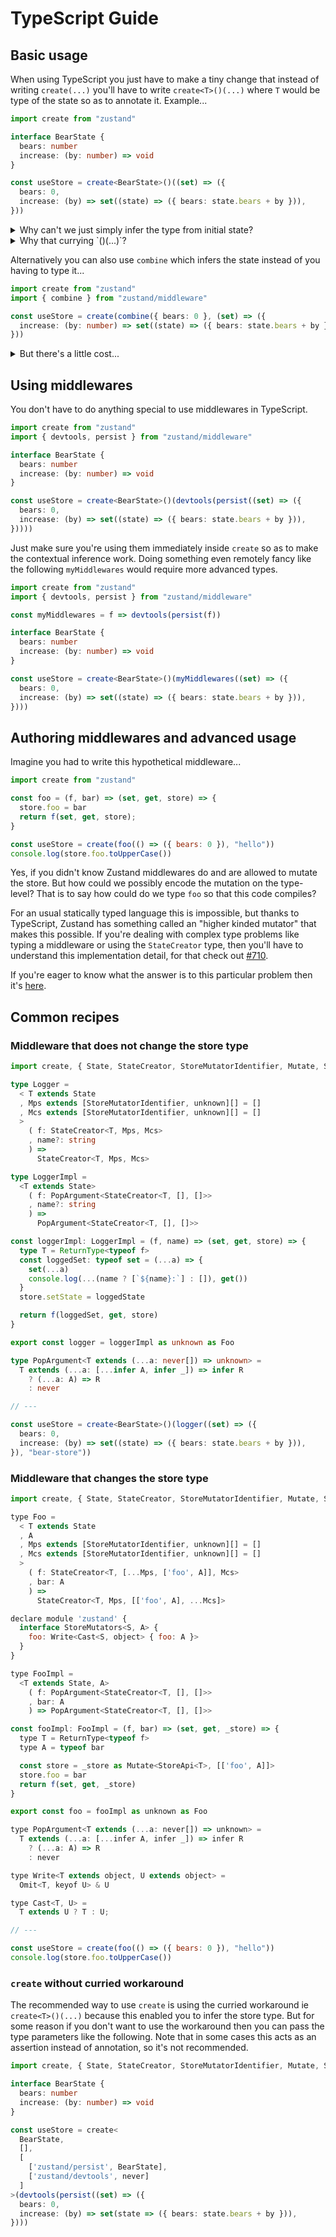 # TypeScript Guide

## Basic usage

When using TypeScript you just have to make a tiny change that instead of writing `create(...)` you'll have to write `create<T>()(...)` where `T` would be type of the state so as to annotate it. Example...

```ts
import create from "zustand"

interface BearState {
  bears: number
  increase: (by: number) => void
}

const useStore = create<BearState>()((set) => ({
  bears: 0,
  increase: (by) => set((state) => ({ bears: state.bears + by })),
}))
```

<details>
  <summary>Why can't we just simply infer the type from initial state?</summary>

  **TLDR**: Because state generic `T` is invariant.
  
  Consider this minimal version `create`...

  ```ts
  declare const create: <T>(f: (get: () => T) => T) => T

  const x = create((get) => ({
    foo: 0,
    bar: () => get()
  }))
  // `x` is inferred as `unknown` instead of
  // interface X {
  //   foo: number,
  //   bar: () => X
  // }
  ```

  Here if you look at the type of `f` in `create` ie `(get: () => T) => T` it "gives" `T` as it returns `T` but then it also "takes" `T` via `get` so where does `T` come from TypeScript thinks... It's a like that chicken or egg problem. At the end TypeScript gives up and infers `T` as `unknown`.

  So as long as the generic to be inferred is invariant TypeScript won't be able to infer it. Another simple example would be this...

  ```ts
  declare const createFoo: <T>(f: (t: T) => T) => T
  const x = createFoo(_ => "hello")
  ```

  Here again `x` is `unknown` instead of `string`.
  
  Now one can argue it's impossible to write an implementation for `createFoo`, and that's true. But then it's also impossible to write Zustand's `create`... Wait but Zustand exists? So what do I mean by that?

  The thing is Zustand is lying in it's type, the simplest way to prove it by showing unsoundness. Consider this example...

  ```ts
  import create from "zustand/vanilla"

  const useStore = create<{ foo: number }>()((_, get) => ({
    foo: get().foo,
  }))
  ```

  This code compiles, but guess what happens when you run it? You'll get an exception "Uncaught TypeError: Cannot read properties of undefined (reading 'foo') because after all `get` would return `undefined` before the initial state is created (hence kids don't call `get` when creating the initial state). But the types tell that get is `() => { foo: number }` which is exactly the lie I was taking about, `get` is that eventually but first it's `() => undefined`.

  Okay we're quite deep in the rabbit hole haha, long story short zustand has a bit crazy runtime behavior that can't be typed in a sound way and inferrable way. We could make it inferrable with the right TypeScript features that don't exist today. And hey that tiny bit of unsoundness is not a problem.
</details>

<details>
  <summary>Why that currying `()(...)`?</summary>
  
  **TLDR**: It's a workaround for [microsoft/TypeScript#10571](https://github.com/microsoft/TypeScript/issues/10571).

  Imagine you have a scenario like this...

  ```ts
  declare const withError: <T, E>(p: Promise<T>) =>
    Promise<[error: undefined, value: T] | [error: E, value: undefined]>
  declare const doSomething: () => Promise<string>

  const main = async () => {
    let [error, value] = await withError(doSomething())
  }
  ```

  Here `T` is inferred as `string` and `E` is inferred as `unknown`. Now for some reason you want to annotate `E` as `Foo` because you're certain what shape of error `doSomething()` would throw. But too bad you can't do that, you can either pass all generics or none. So now along with annotating `E` as `Foo` you'll also have to annotate `T` as `string` which gets inferred anyway. So what to do? What you do is make a curried version of `withError` that does nothing in runtime, it's purpose is to just allow you annotate `E`...

  ```ts
  declare const withError: {
    <E>(): <T>(p: Promise<T>) =>
      Promise<[error: undefined, value: T] | [error: E, value: undefined]>
    <T, E>(p: Promise<T>):
      Promise<[error: undefined, value: T] | [error: E, value: undefined]>
  }
  declare const doSomething: () => Promise<string>
  interface Foo { bar: string }

  const main = async () => {
    let [error, value] = await withError<Foo>()(doSomething())
  }
  ```

  And now `T` gets inferred and you get to annotate `E` too. Zustand has the same use case we want to annotate the state (the first type parameter) but allow the rest type parameters to get inferred.
</details>

Alternatively you can also use `combine` which infers the state instead of you having to type it...

```ts
import create from "zustand"
import { combine } from "zustand/middleware"

const useStore = create(combine({ bears: 0 }, (set) => ({
  increase: (by: number) => set((state) => ({ bears: state.bears + by })),
}))
```

<details>
  <summary>But there's a little cost...</summary>

  We achieve the inference by lying a little in the types of `set`, `get` and `store` that you receive as parameters. The lie is that they're typed in a way as if the state is the first parameter only when in fact the state is the shallow-merge (`{ ...a, ...b }`) of both first parameter and the second parameter's return. So for example `get` from the second parameter has type `() => { bears: number }` and that's a lie as it should be `() => { bears: number, increase: (by: number) => void }`. It's not a lie lie because `{ bears: number }` is still a subtype `{ bears: number, increase: (by: number) => void }`, so there's not much to worry, the types are a little less specific but not really "incorrect". And `useStore` still has the correct type, ie for example `useStore.getState` is typed as `() => { bears: number, increase: (by: number) => void }`.

  So `combine` trades-off a little type-safety for the convience of not having to write a type for state. Hence you should use `combine` accordingly, usually it's not a big deal and it's okay to use it.
</details>

## Using middlewares

You don't have to do anything special to use middlewares in TypeScript.

```ts
import create from "zustand"
import { devtools, persist } from "zustand/middleware"

interface BearState {
  bears: number
  increase: (by: number) => void
}

const useStore = create<BearState>()(devtools(persist((set) => ({
  bears: 0,
  increase: (by) => set((state) => ({ bears: state.bears + by })),
}))))
```

Just make sure you're using them immediately inside `create` so as to make the contextual inference work. Doing something even remotely fancy like the following `myMiddlewares` would require more advanced types.

```ts
import create from "zustand"
import { devtools, persist } from "zustand/middleware"

const myMiddlewares = f => devtools(persist(f))

interface BearState {
  bears: number
  increase: (by: number) => void
}

const useStore = create<BearState>()(myMiddlewares((set) => ({
  bears: 0,
  increase: (by) => set((state) => ({ bears: state.bears + by })),
})))
```

## Authoring middlewares and advanced usage

Imagine you had to write this hypothetical middleware...

```js
import create from "zustand"

const foo = (f, bar) => (set, get, store) => {
  store.foo = bar
  return f(set, get, store);
}

const useStore = create(foo(() => ({ bears: 0 }), "hello"))
console.log(store.foo.toUpperCase())
```

Yes, if you didn't know Zustand middlewares do and are allowed to mutate the store. But how could we possibly encode the mutation on the type-level? That is to say how could do we type `foo` so that this code compiles?

For an usual statically typed language this is impossible, but thanks to TypeScript, Zustand has something called an "higher kinded mutator" that makes this possible. If you're dealing with complex type problems like typing a middleware or using the `StateCreator` type, then you'll have to understand this implementation detail, for that check out [#710](https://github.com/pmndrs/zustand/issues/710).

If you're eager to know what the answer is to this particular problem then it's [here](#middleware-that-changes-the-store-type).

## Common recipes

### Middleware that does not change the store type

```ts
import create, { State, StateCreator, StoreMutatorIdentifier, Mutate, StoreApi } from "zustand"

type Logger =
  < T extends State
  , Mps extends [StoreMutatorIdentifier, unknown][] = []
  , Mcs extends [StoreMutatorIdentifier, unknown][] = []
  >
    ( f: StateCreator<T, Mps, Mcs>
    , name?: string
    ) =>
      StateCreator<T, Mps, Mcs>

type LoggerImpl =
  <T extends State>
    ( f: PopArgument<StateCreator<T, [], []>>
    , name?: string
    ) =>
      PopArgument<StateCreator<T, [], []>>

const loggerImpl: LoggerImpl = (f, name) => (set, get, store) => {
  type T = ReturnType<typeof f>
  const loggedSet: typeof set = (...a) => {
    set(...a)
    console.log(...(name ? [`${name}:`] : []), get())
  }
  store.setState = loggedState

  return f(loggedSet, get, store)
}

export const logger = loggerImpl as unknown as Foo

type PopArgument<T extends (...a: never[]) => unknown> =
  T extends (...a: [...infer A, infer _]) => infer R
    ? (...a: A) => R
    : never

// ---

const useStore = create<BearState>()(logger((set) => ({
  bears: 0,
  increase: (by) => set((state) => ({ bears: state.bears + by })),
}), "bear-store"))
```

### Middleware that changes the store type

```js
import create, { State, StateCreator, StoreMutatorIdentifier, Mutate, StoreApi } from "zustand"

type Foo =
  < T extends State
  , A
  , Mps extends [StoreMutatorIdentifier, unknown][] = []
  , Mcs extends [StoreMutatorIdentifier, unknown][] = []
  >
    ( f: StateCreator<T, [...Mps, ['foo', A]], Mcs>
    , bar: A
    ) =>
      StateCreator<T, Mps, [['foo', A], ...Mcs]>

declare module 'zustand' {
  interface StoreMutators<S, A> {
    foo: Write<Cast<S, object> { foo: A }>
  }
}

type FooImpl =
  <T extends State, A>
    ( f: PopArgument<StateCreator<T, [], []>>
    , bar: A
    ) => PopArgument<StateCreator<T, [], []>>

const fooImpl: FooImpl = (f, bar) => (set, get, _store) => {
  type T = ReturnType<typeof f>
  type A = typeof bar

  const store = _store as Mutate<StoreApi<T>, [['foo', A]]>
  store.foo = bar
  return f(set, get, _store)
}

export const foo = fooImpl as unknown as Foo

type PopArgument<T extends (...a: never[]) => unknown> =
  T extends (...a: [...infer A, infer _]) => infer R
    ? (...a: A) => R
    : never

type Write<T extends object, U extends object> =
  Omit<T, keyof U> & U

type Cast<T, U> =
  T extends U ? T : U;

// ---

const useStore = create(foo(() => ({ bears: 0 }), "hello"))
console.log(store.foo.toUpperCase())
```

### `create` without curried workaround

The recommended way to use `create` is using the curried workaround ie `create<T>()(...)` because this enabled you to infer the store type. But for some reason if you don't want to use the workaround then you can pass the type parameters like the following. Note that in some cases this acts as an assertion instead of annotation, so it's not recommended.

```ts
import create, { State, StateCreator, StoreMutatorIdentifier, Mutate, StoreApi } from "zustand"

interface BearState {
  bears: number
  increase: (by: number) => void
}

const useStore = create<
  BearState,
  [],
  [
    ['zustand/persist', BearState],
    ['zustand/devtools', never]
  ]
>(devtools(persist((set) => ({
  bears: 0,
  increase: (by) => set(state => ({ bears: state.bears + by })),
})))
```
